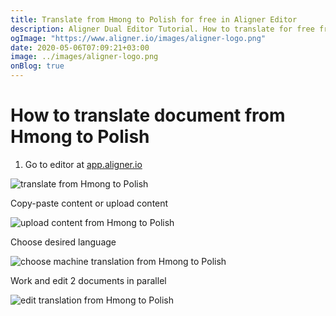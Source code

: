 ```yaml
---
title: Translate from Hmong to Polish for free in Aligner Editor
description: Aligner Dual Editor Tutorial. How to translate for free from Hmong to Polish. Aligner is multilingual document management platform. 
ogImage: "https://www.aligner.io/images/aligner-logo.png"
date: 2020-05-06T07:09:21+03:00
image: ../images/aligner-logo.png
onBlog: true
---
```


# How to translate document from Hmong to Polish

1. Go to editor at [app.aligner.io](https://app.aligner.io "Aligner App web page")

![translate from Hmong to Polish](../aligner-blank-editor.png "translate from Hmong to Polish")

Copy-paste content or upload content

![upload content from Hmong to Polish](../aligner-uploaded-document.png "upload content from Hmong to Polish")

Choose desired language

![choose machine translation from Hmong to Polish](../aligner-language-dropdown.png "choose machine translation from Hmong to Polish")

Work and edit 2 documents in parallel

![edit translation from Hmong to Polish](../aligner-double-sitded-editor.png "edit translation from Hmong to Polish")

